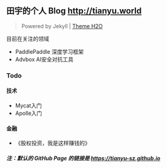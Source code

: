 ##  田宇的个人 Blog http://tianyu.world  
> Powered by Jekyll | [Theme H2O](https://github.com/kaeyleo/jekyll-theme-H2O)

目前在关注的领域
* PaddlePaddle 深度学习框架
* Advbox AI安全对抗工具


### Todo

####  技术
* Mycat入门
* Apolle入门

#### 金融
* 《股权投资，我是这样赚钱的》

##### 注：默认的 GitHub Page 的链接是 https://tianyu-sz.github.io

